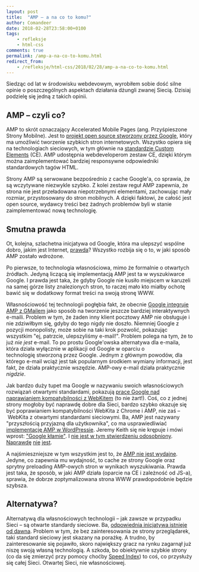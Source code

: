 ```yaml
---
layout: post
title:  "AMP – a na co to komu?"
author: Comandeer
date: 2018-02-28T23:58:00+0100
tags: 
    - refleksje
    - html-css
comments: true
permalink: /amp-a-na-co-to-komu.html
redirect_from:
    - /refleksje/html-css/2018/02/28/amp-a-na-co-to-komu.html
---
```


Siedząc od lat w środowisku webdevowym, wyrobiłem sobie dość silne opinie o poszczególnych aspektach działania dżungli zwanej Siecią. Dzisiaj podzielę się jedną z takich opinii.

## AMP – czyli co?

AMP to skrót oznaczający Accelerated Mobile Pages (ang. Przyśpieszone Strony Mobilne). Jest to [projekt open source stworzony przez Google](https://www.ampproject.org/), który ma umożliwić tworzenie szybkich stron internetowych. Wszystko opiera się na technologiach sieciowych, w tym głównie na [standardzie Custom Elements](https://developers.google.com/web/fundamentals/web-components/customelements) (CE). AMP udostępnia webdeveloperom zestaw CE, dzięki którym można zaimplementować bardziej responsywne odpowiedniki standardowych tagów HTML.

Strony AMP są serwowane bezpośrednio z cache Google'a, co sprawia, że są wczytywane niezwykle szybko. Z kolei zestaw reguł AMP zapewnia, że strona nie jest przeładowana niepotrzebnymi elementami, zachowując mały rozmiar, przystosowany do stron mobilnych. A dzięki faktowi, że całość jest open source, wydawcy treści bez żadnych problemów byli w stanie zaimplementować nową technologię.

## Smutna prawda

Ot, kolejna, szlachetna inicjatywa od Google, która ma ulepszyć wspólne dobro, jakim jest Internet, [prawda](https://www.youtube.com/watch?v=zTuUAlMveBU)? Wszystko rozbija się o to, w jaki sposób AMP zostało wdrożone.

Po pierwsze, to technologia własnościowa, mimo że formalnie o otwartych źródłach. Jedyną liczącą się implementacją AMP jest ta w wyszukiwarce Google. I prawda jest taka, że gdyby Google nie kusiło miejscem w karuzeli na samej górze listy znalezionych stron, to raczej mało kto miałby ochotę bawić się w dodatkowy format treści na swoją stronę WWW.

Własnościowość tej technologii pogłębia fakt, że obecnie [Google integruje AMP z GMailem](https://www.blog.google/products/g-suite/bringing-power-amp-gmail/) jako sposób na tworzenie jeszcze bardziej interaktywnych e-maili. Problem w tym, że żaden inny klient pocztowy AMP nie obsługuje i nie zdziwiłbym się, gdyby do tego nigdy nie doszło. Niemniej Google z pozycji monopolisty, może sobie na taki krok pozwolić, pokazując wszystkim "ej, patrzcie, ulepszyliśmy e-mail!". Problem polega na tym, że to już _nie jest_ e-mail. To po prostu Google'owska alternatywa dla e-maila, która działa wyłącznie w aplikacji od Google w oparciu o technologię stworzoną przez Google. Jednym z głównym powodów, dla którego e-mail wciąż jest tak popularnym środkiem wymiany informacji, jest fakt, że działa praktycznie wszędzie. AMP-owy e-mail działa praktycznie _nigdzie_.

Jak bardzo duży tupet ma Google w nazywaniu swoich własnościowych rozwiązań otwartymi standardami, pokazują [prace Google nad naprawianiem kompatybilności z WebKitem](http://frederic-wang.fr/amp-and-igalia-working-together-to-improve-the-web-platform.html) (to nie żart!). Coś, co z jednej strony mogłoby być naprawdę dobre dla Sieci, bardzo szybko okazuje się być poprawianiem kompatybilności WebKita z Chrome i AMP, nie zaś – WebKita z otwartymi standardami sieciowymi. Ba, AMP jest nazywany "przyszłością przyjazną dla użytkownika", co ma usprawiedliwiać [implementację AMP w WordPressie](https://twitter.com/AMPhtml/status/963443140005957632). Jeremy Keith się nie krępuje i mówi wprost: ["Google kłamie"](https://adactio.com/journal/13035). I [nie jest w tym stwierdzeniu odosobniony](http://ampletter.org/). [Naprawdę](https://ethanmarcotte.com/wrote/amplified/) [nie](https://github.com/ampproject/amphtml/issues/13597) [jest](https://www.zachleat.com/web/amp-letter/).

A najśmieszniejsze w tym wszystkim jest to, że [AMP nie jest wydajne](https://ferdychristant.com/amp-the-missing-controversy-3b424031047). Jedyne, co zapewnia mu wydajność, to cache ze strony Google oraz sprytny preloading AMP-owych stron w wynikach wyszukiwania. Prawda jest taka, że sposób, w jaki AMP działa (oparcie na CE i zależność od JS-a), sprawia, że dobrze zoptymalizowana strona WWW prawdopodobnie będzie szybsza.

## Alternatywa?

Alternatywą dla własnościowych technologii – jak zawsze w przypadku Sieci – są otwarte standardy sieciowe. Ba, [odpowiednia inicjatywa istnieje od dawna](https://timkadlec.com/2016/02/a-standardized-alternative-to-amp/). Problem w tym, że bez zainteresowania ze strony przeglądarek, taki standard sieciowy jest skazany na porażkę. A trudno, by zainteresowanie się pojawiło, skoro największy gracz na rynku zagarnął już niszę swoją własną technologią. A szkoda, bo obiektywnie szybkie strony (co da się zmierzyć przy pomocy choćby [Speed Index](https://sites.google.com/a/webpagetest.org/docs/using-webpagetest/metrics/speed-index)) to coś, co przysłuży się całej Sieci. Otwartej Sieci, nie własnościowej.
